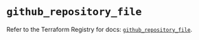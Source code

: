 # `github_repository_file`

Refer to the Terraform Registry for docs: [`github_repository_file`](https://registry.terraform.io/providers/integrations/github/5.43.0/docs/resources/repository_file).
